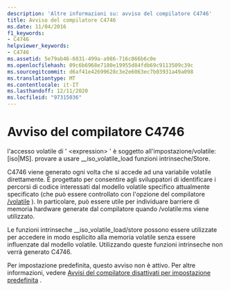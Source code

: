 ```yaml
---
description: 'Altre informazioni su: avviso del compilatore C4746'
title: Avviso del compilatore C4746
ms.date: 11/04/2016
f1_keywords:
- C4746
helpviewer_keywords:
- C4746
ms.assetid: 5e79ab46-6031-499a-a986-716c866b6c0e
ms.openlocfilehash: 09c6b6968e7180e19955d84fdb69c9113509c39c
ms.sourcegitcommit: d6af41e42699628c3e2e6063ec7b03931a49a098
ms.translationtype: MT
ms.contentlocale: it-IT
ms.lasthandoff: 12/11/2020
ms.locfileid: "97315036"
---
```

# <a name="compiler-warning-c4746"></a>Avviso del compilatore C4746

l'accesso volatile di ' \<expression> ' è soggetto all'impostazione/volatile: [iso&#124;MS]. provare a usare __iso_volatile_load funzioni intrinseche/Store.

C4746 viene generato ogni volta che si accede ad una variabile volatile direttamente. È progettato per consentire agli sviluppatori di identificare i percorsi di codice interessati dal modello volatile specifico attualmente specificato (che può essere controllato con l'opzione del compilatore [/volatile](../../build/reference/volatile-volatile-keyword-interpretation.md) ). In particolare, può essere utile per individuare barriere di memoria hardware generate dal compilatore quando /volatile:ms viene utilizzato.

Le funzioni intrinseche __iso_volatile_load/store possono essere utilizzate per accedere in modo esplicito alla memoria volatile senza essere influenzate dal modello volatile. Utilizzando queste funzioni intrinseche non verrà generato C4746.

Per impostazione predefinita, questo avviso non è attivo. Per altre informazioni, vedere [Avvisi del compilatore disattivati per impostazione predefinita](../../preprocessor/compiler-warnings-that-are-off-by-default.md) .
